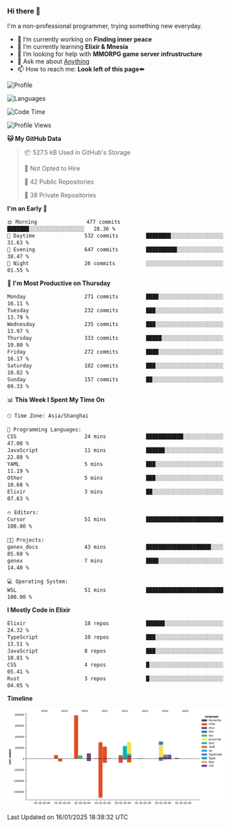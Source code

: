 ### Hi there 👋

I'm a non-professional programmer, trying something new everyday.

<!--
**dyzdyz010/dyzdyz010** is a ✨ _special_ ✨ repository because its `README.md` (this file) appears on your GitHub profile.
-->

- 🔭 I’m currently working on **Finding inner peace**
- 🌱 I’m currently learning **Elixir & Mnesia**
- 🤔 I’m looking for help with **MMORPG game server infrustructure**
- 💬 Ask me about [Anything](https://github.com/dyzdyz010/dyzdyz010/issues)
- 📫 How to reach me: **Look left of this page⬅️**

<!-- - 👯 I’m looking to collaborate on
- 😄 Pronouns: ...
- ⚡ Fun fact: ...
 -->
 
![Profile](https://github-readme-stats.vercel.app/api?username=dyzdyz010&count_private=true&show_icons=true&theme=dracula)

![Languages](https://github-readme-stats.vercel.app/api/top-langs/?username=dyzdyz010&layout=compact&theme=dracula)

<!--START_SECTION:waka-->
![Code Time](http://img.shields.io/badge/Code%20Time-1%2C867%20hrs%2022%20mins-blue)

![Profile Views](http://img.shields.io/badge/Profile%20Views-4-blue)

**🐱 My GitHub Data** 

> 📦 527.5 kB Used in GitHub's Storage 
 > 
> 🚫 Not Opted to Hire
 > 
> 📜 42 Public Repositories 
 > 
> 🔑 38 Private Repositories 
 > 
**I'm an Early 🐤** 

```text
🌞 Morning                477 commits         ███████░░░░░░░░░░░░░░░░░░   28.36 % 
🌆 Daytime                532 commits         ████████░░░░░░░░░░░░░░░░░   31.63 % 
🌃 Evening                647 commits         ██████████░░░░░░░░░░░░░░░   38.47 % 
🌙 Night                  26 commits          ░░░░░░░░░░░░░░░░░░░░░░░░░   01.55 % 
```
📅 **I'm Most Productive on Thursday** 

```text
Monday                   271 commits         ████░░░░░░░░░░░░░░░░░░░░░   16.11 % 
Tuesday                  232 commits         ███░░░░░░░░░░░░░░░░░░░░░░   13.79 % 
Wednesday                235 commits         ███░░░░░░░░░░░░░░░░░░░░░░   13.97 % 
Thursday                 333 commits         █████░░░░░░░░░░░░░░░░░░░░   19.80 % 
Friday                   272 commits         ████░░░░░░░░░░░░░░░░░░░░░   16.17 % 
Saturday                 182 commits         ███░░░░░░░░░░░░░░░░░░░░░░   10.82 % 
Sunday                   157 commits         ██░░░░░░░░░░░░░░░░░░░░░░░   09.33 % 
```


📊 **This Week I Spent My Time On** 

```text
🕑︎ Time Zone: Asia/Shanghai

💬 Programming Languages: 
CSS                      24 mins             ████████████░░░░░░░░░░░░░   47.00 % 
JavaScript               11 mins             ██████░░░░░░░░░░░░░░░░░░░   22.88 % 
YAML                     5 mins              ███░░░░░░░░░░░░░░░░░░░░░░   11.19 % 
Other                    5 mins              ███░░░░░░░░░░░░░░░░░░░░░░   10.68 % 
Elixir                   3 mins              ██░░░░░░░░░░░░░░░░░░░░░░░   07.63 % 

🔥 Editors: 
Cursor                   51 mins             █████████████████████████   100.00 % 

🐱‍💻 Projects: 
genex_docs               43 mins             █████████████████████░░░░   85.60 % 
genex                    7 mins              ████░░░░░░░░░░░░░░░░░░░░░   14.40 % 

💻 Operating System: 
WSL                      51 mins             █████████████████████████   100.00 % 
```

**I Mostly Code in Elixir** 

```text
Elixir                   18 repos            ██████░░░░░░░░░░░░░░░░░░░   24.32 % 
TypeScript               10 repos            ███░░░░░░░░░░░░░░░░░░░░░░   13.51 % 
JavaScript               8 repos             ███░░░░░░░░░░░░░░░░░░░░░░   10.81 % 
CSS                      4 repos             █░░░░░░░░░░░░░░░░░░░░░░░░   05.41 % 
Rust                     3 repos             █░░░░░░░░░░░░░░░░░░░░░░░░   04.05 % 
```



**Timeline**

![Lines of Code chart](https://raw.githubusercontent.com/dyzdyz010/dyzdyz010/master/assets/bar_graph.png)


 Last Updated on 16/01/2025 18:38:32 UTC
<!--END_SECTION:waka-->
